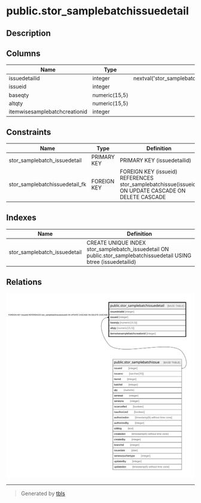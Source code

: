# public.stor_samplebatchissuedetail

## Description

## Columns

| Name | Type | Default | Nullable | Children | Parents | Comment |
| ---- | ---- | ------- | -------- | -------- | ------- | ------- |
| issuedetailid | integer | nextval('stor_samplebatchissuedetail_issuedetailid_seq'::regclass) | false |  |  |  |
| issueid | integer |  | true |  | [public.stor_samplebatchissue](public.stor_samplebatchissue.md) |  |
| baseqty | numeric(15,5) |  | true |  |  |  |
| altqty | numeric(15,5) |  | true |  |  |  |
| itemwisesamplebatchcreationid | integer |  | true |  |  |  |

## Constraints

| Name | Type | Definition |
| ---- | ---- | ---------- |
| stor_samplebatch_issuedetail | PRIMARY KEY | PRIMARY KEY (issuedetailid) |
| stor_samplebatchissuedetail_fk | FOREIGN KEY | FOREIGN KEY (issueid) REFERENCES stor_samplebatchissue(issueid) ON UPDATE CASCADE ON DELETE CASCADE |

## Indexes

| Name | Definition |
| ---- | ---------- |
| stor_samplebatch_issuedetail | CREATE UNIQUE INDEX stor_samplebatch_issuedetail ON public.stor_samplebatchissuedetail USING btree (issuedetailid) |

## Relations

![er](public.stor_samplebatchissuedetail.svg)

---

> Generated by [tbls](https://github.com/k1LoW/tbls)
